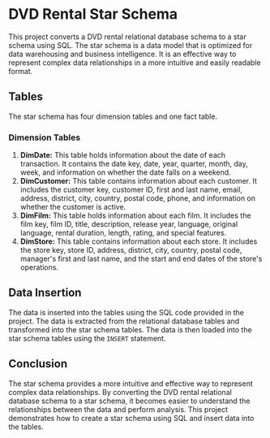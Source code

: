 # DVD Rental Star Schema

This project converts a DVD rental relational database schema to a star schema using SQL. The star schema is a data model that is optimized for data warehousing and business intelligence. It is an effective way to represent complex data relationships in a more intuitive and easily readable format.

## Tables

The star schema has four dimension tables and one fact table.

### Dimension Tables

1. **DimDate:** This table holds information about the date of each transaction. It contains the date key, date, year, quarter, month, day, week, and information on whether the date falls on a weekend.
2. **DimCustomer:** This table contains information about each customer. It includes the customer key, customer ID, first and last name, email, address, district, city, country, postal code, phone, and information on whether the customer is active.
3. **DimFilm:** This table holds information about each film. It includes the film key, film ID, title, description, release year, language, original language, rental duration, length, rating, and special features.
4. **DimStore:** This table contains information about each store. It includes the store key, store ID, address, district, city, country, postal code, manager's first and last name, and the start and end dates of the store's operations.

## Data Insertion

The data is inserted into the tables using the SQL code provided in the project. The data is extracted from the relational database tables and transformed into the star schema tables. The data is then loaded into the star schema tables using the `INSERT` statement.

## Conclusion

The star schema provides a more intuitive and effective way to represent complex data relationships. By converting the DVD rental relational database schema to a star schema, it becomes easier to understand the relationships between the data and perform analysis. This project demonstrates how to create a star schema using SQL and insert data into the tables.
